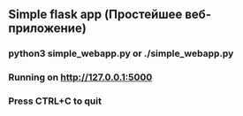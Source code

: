 ## Simple flask app (Простейшее веб-приложение)
### python3 simple_webapp.py or ./simple_webapp.py
### Running on http://127.0.0.1:5000
### Press CTRL+C to quit
